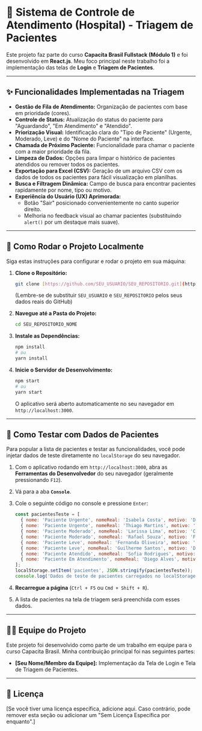 # 🏥 Sistema de Controle de Atendimento (Hospital) - Triagem de Pacientes

Este projeto faz parte do curso **Capacita Brasil Fullstack (Módulo 1)** e foi desenvolvido em **React.js**. Meu foco principal neste trabalho foi a implementação das telas de **Login** e **Triagem de Pacientes**.

---

## ✨ Funcionalidades Implementadas na Triagem

* **Gestão de Fila de Atendimento:** Organização de pacientes com base em prioridade (cores).
* **Controle de Status:** Atualização do status do paciente para "Aguardando", "Em Atendimento" e "Atendido".
* **Priorização Visual:** Identificação clara do "Tipo de Paciente" (Urgente, Moderado, Leve) e do "Nome do Paciente" na interface.
* **Chamada de Próximo Paciente:** Funcionalidade para chamar o paciente com a maior prioridade da fila.
* **Limpeza de Dados:** Opções para limpar o histórico de pacientes atendidos ou remover todos os pacientes.
* **Exportação para Excel (CSV):** Geração de um arquivo CSV com os dados de todos os pacientes para fácil visualização em planilhas.
* **Busca e Filtragem Dinâmica:** Campo de busca para encontrar pacientes rapidamente por nome, tipo ou motivo.
* **Experiência do Usuário (UX) Aprimorada:**
    * Botão "Sair" posicionado convenientemente no canto superior direito.
    * Melhoria no feedback visual ao chamar pacientes (substituindo `alert()` por um destaque mais suave).

---

## 🚀 Como Rodar o Projeto Localmente

Siga estas instruções para configurar e rodar o projeto em sua máquina:

1.  **Clone o Repositório:**
    ```bash
    git clone [https://github.com/SEU_USUARIO/SEU_REPOSITORIO.git](https://github.com/SEU_USUARIO/SEU_REPOSITORIO.git)
    ```
    (Lembre-se de substituir `SEU_USUARIO` e `SEU_REPOSITORIO` pelos seus dados reais do GitHub)

2.  **Navegue até a Pasta do Projeto:**
    ```bash
    cd SEU_REPOSITORIO_NOME
    ```

3.  **Instale as Dependências:**
    ```bash
    npm install
    # ou
    yarn install
    ```

4.  **Inicie o Servidor de Desenvolvimento:**
    ```bash
    npm start
    # ou
    yarn start
    ```
    O aplicativo será aberto automaticamente no seu navegador em `http://localhost:3000`.

---

## 🧪 Como Testar com Dados de Pacientes

Para popular a lista de pacientes e testar as funcionalidades, você pode injetar dados de teste diretamente no `localStorage` do seu navegador.

1.  Com o aplicativo rodando em `http://localhost:3000`, abra as **Ferramentas do Desenvolvedor** do seu navegador (geralmente pressionando `F12`).
2.  Vá para a aba **`Console`**.
3.  Cole o seguinte código no console e pressione `Enter`:

    ```javascript
    const pacientesTeste = [
      { nome: 'Paciente Urgente', nomeReal: 'Isabela Costa', motivo: 'Dor torácica intensa', cor: 'Vermelho', status: 'Aguardando' },
      { nome: 'Paciente Urgente', nomeReal: 'Thiago Martins', motivo: 'Trauma grave na cabeça', cor: 'Vermelho', status: 'Aguardando' },
      { nome: 'Paciente Moderado', nomeReal: 'Larissa Lima', motivo: 'Crise asmática leve', cor: 'Amarelo', status: 'Aguardando' },
      { nome: 'Paciente Moderado', nomeReal: 'Rafael Souza', motivo: 'Febre persistente há 3 dias', cor: 'Amarelo', status: 'Aguardando' },
      { nome: 'Paciente Leve', nomeReal: 'Fernanda Oliveira', motivo: 'Resfriado comum', cor: 'Verde', status: 'Aguardando' },
      { nome: 'Paciente Leve', nomeReal: 'Guilherme Santos', motivo: 'Dor de garganta leve', cor: 'Verde', status: 'Aguardando' },
      { nome: 'Paciente Atendido', nomeReal: 'Sofia Rodrigues', motivo: 'Consulta de rotina', cor: 'Verde', status: 'Atendido' },
      { nome: 'Paciente Em Atendimento', nomeReal: 'Diego Alves', motivo: 'Pequena laceração no braço', cor: 'Amarelo', status: 'Em atendimento' },
    ];
    localStorage.setItem('pacientes', JSON.stringify(pacientesTeste));
    console.log('Dados de teste de pacientes carregados no localStorage!');
    ```

4.  **Recarregue a página** (`Ctrl + F5` ou `Cmd + Shift + R`).
5.  A lista de pacientes na tela de triagem será preenchida com esses dados.

---

## 👩‍💻 Equipe do Projeto

Este projeto foi desenvolvido como parte de um trabalho em equipe para o curso Capacita Brasil. Minha contribuição principal foi nas seguintes partes:

* **[Seu Nome/Membro da Equipe]:** Implementação da Tela de Login e Tela de Triagem de Pacientes.

---

## 📄 Licença

[Se você tiver uma licença específica, adicione aqui. Caso contrário, pode remover esta seção ou adicionar um "Sem Licença Específica por enquanto".]
